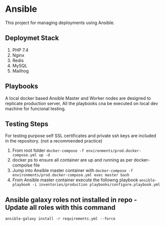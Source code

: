 # Ansible
This project for managing deployments using Ansible.

## Deploymet Stack
1. PHP 7.4
1. Nginx 
1. Redis
1. MySQL
1. Mailhog

## Playbooks
A local docker based Ansible Master and Worker nodes are designed to replicate production server, All the playbooks cna be executed on local dev machine for funcional testing.

## Testing Steps
For testing purpose self SSL certificates and private ssh keys are included in the repository. (not a recommended practice)

1. From root folder `docker-compose -f environments/prod.docker-compose.yml up -d`
1. docker ps to ensure all container are up and running as per docker-compolse file
1. Jump into Ansible master container with `docker-compose -f environments/prod.docker-compose.yml exec master bash`
1. From Ansible master container execute the followng playbook `ansible-playbook -i inventories/production playbooks/configure.playbook.yml`

##  Ansible galaxy roles not installed in repo - Update all roles with this command
`ansible-galaxy install -r requirements.yml --force`
